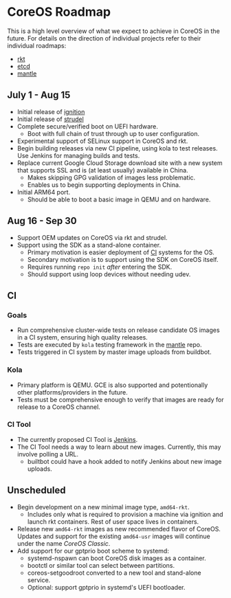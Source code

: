 # CoreOS Roadmap

This is a high level overview of what we expect to achieve in CoreOS in
the future. For details on the direction of individual projects refer to
their individual roadmaps:

 - [rkt](https://github.com/coreos/rkt/blob/master/ROADMAP.md)
 - [etcd](https://github.com/coreos/etcd/milestones)
 - [mantle](https://github.com/coreos/mantle/blob/master/ROADMAP.md)

## July 1 - Aug 15

 - Initial release of [ignition](https://github.com/coreos/ignition/)
 - Initial release of [strudel](https://github.com/coreos/strudel)
 - Complete secure/verified boot on UEFI hardware.
   - Boot with full chain of trust through up to user configuration.
 - Experimental support of SELinux support in CoreOS and rkt.
 - Begin building releases via new CI pipeline, using kola to test
   releases. Use Jenkins for managing builds and tests.
 - Replace current Google Cloud Storage download site with a new system
   that supports SSL and is (at least usually) available in China.
   - Makes skipping GPG validation of images less problematic.
   - Enables us to begin supporting deployments in China.
 - Initial ARM64 port.
   - Should be able to boot a basic image in QEMU and on hardware.

## Aug 16 - Sep 30

 - Support OEM updates on CoreOS via rkt and strudel.
 - Support using the SDK as a stand-alone container.
   - Primary motivation is easier deployment of [CI](#CI) systems for the OS.
   - Secondary motivation is to support using the SDK on CoreOS itself.
   - Requires running `repo init` *after* entering the SDK.
   - Should support using loop devices without needing udev.

## CI

### Goals
 - Run comprehensive cluster-wide tests on release candidate OS images in a CI system, ensuring high quality releases.
 - Tests are executed by `kola` testing framework in the [mantle](https://github.com/coreos/mantle) repo.
 - Tests triggered in CI system by master image uploads from buildbot.

### Kola
 - Primary platform is QEMU. GCE is also supported and potentionally other platforms/providers in the future.
 - Tests must be comprehensive enough to verify that images are ready for release to a CoreOS channel.

### CI Tool
 - The currently proposed CI Tool is [Jenkins](https://jenkins-ci.org/).
 - The CI Tool needs a way to learn about new images. Currently, this may involve polling a URL.
   - builtbot could have a hook added to notify Jenkins about new image uploads.

## Unscheduled

 - Begin development on a new minimal image type, `amd64-rkt`.
   - Includes only what is required to provision a machine via ignition
     and launch rkt containers. Rest of user space lives in containers.
 - Release new `amd64-rkt` images as new recommended flavor of CoreOS.
   Updates and support for the existing `amd64-usr` images will
   continue under the name *CoreOS Classic*.
 - Add support for our gptprio boot scheme to systemd:
   - systemd-nspawn can boot CoreOS disk images as a container.
   - bootctl or similar tool can select between partitions.
   - coreos-setgoodroot converted to a new tool and stand-alone service.
   - Optional: support gptprio in systemd's UEFI bootloader.
